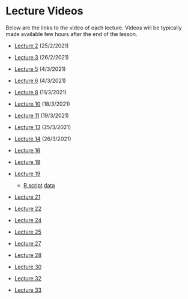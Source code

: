 # Lecture Videos

Below are the links to the video of each lecture. Videos will be typically made available few hours after the end of the lesson.

- [Lecture 2](https://unipiit.sharepoint.com/sites/a__td_47260/Shared%20Documents/General/Lecture%20Videos/Lecture02_02252021.mp4) (25/2/2021)

- [Lecture 3](https://unipiit.sharepoint.com/sites/a__td_47260/Shared%20Documents/General/Lecture%20Videos/Lecture3_02262021.mp4) (26/2/2021)

- [Lecture 5](https://unipiit.sharepoint.com/sites/a__td_47260/Shared%20Documents/General/Lecture%20Videos/Lecture05_03042021.mp4) (4/3/2021)

- [Lecture 6](https://unipiit.sharepoint.com/sites/a__td_47260/Shared%20Documents/General/Lecture%20Videos/Lecture06_03052021.mp4) (4/3/2021)

- [Lecture 8](https://unipiit.sharepoint.com/sites/a__td_47260/Shared%20Documents/General/Lecture%20Videos/Lecture08_03112021.mp4) (11/3/2021)

- [Lecture 10](https://unipiit.sharepoint.com/sites/a__td_47260/Shared%20Documents/General/Lecture%20Videos/Lecture10_18032021.mp4) (18/3/2021)

- [Lecture 11](https://unipiit.sharepoint.com/sites/a__td_47260/Shared%20Documents/General/Lecture%20Videos/Lecture11_03192021.mp4) (19/3/2021)


- [Lecture 13](https://unipiit.sharepoint.com/sites/a__td_47260/Shared%20Documents/General/Lecture%20Videos/Lecture13-25032021.mp4) (25/3/2021)

- [Lecture 14](https://unipiit.sharepoint.com/sites/a__td_47260/Shared%20Documents/General/Lecture%20Videos/Lecture14-26032021.mp4) (26/3/2021)

- [Lecture 16](https://unipiit.sharepoint.com/sites/a__td_47260/Shared%20Documents/General/Lecture%20Videos/Lecture16-01042021.mp4)

- [Lecture 18](https://unipiit.sharepoint.com/sites/a__td_47260/Shared%20Documents/General/Lecture%20Videos/Lecture18-04152021.mp4)

- [Lecture 19](https://unipiit.sharepoint.com/sites/a__td_47260/Shared%20Documents/General/Lecture%20Videos/Lecture19-16042021.mp4)

  - [R script](https://unipiit.sharepoint.com/sites/a__td_47260/Shared%20Documents/General/Notes/dipendenti.R) [data]()

- [Lecture 21](https://unipiit.sharepoint.com/sites/a__td_47260/Shared%20Documents/General/Lecture%20Videos/Lecture21-22042021.mp)

- [Lecture 22](https://unipiit.sharepoint.com/sites/a__td_47260/Shared%20Documents/General/Lecture%20Videos/Lecture22-23042021.mp4)

- [Lecture 24](https://unipiit.sharepoint.com/sites/a__td_47260/Shared%20Documents/General/Lecture%20Videos/Lecture24-29042021.mp4)

- [Lecture 25](https://unipiit.sharepoint.com/sites/a__td_47260/Shared%20Documents/General/Lecture%20Videos/Lecture25-30042021.mp4)

- [Lecture 27](https://unipiit.sharepoint.com/sites/a__td_47260/Shared%20Documents/General/Lecture%20Videos/Lecture27-06052021.mp4)
  
- [Lecture 28](https://unipiit.sharepoint.com/sites/a__td_47260/Shared%20Documents/General/Lecture%20Videos/Lecture28-07052021.mp4)
- [Lecture 30](https://unipiit.sharepoint.com/sites/a__td_47260/Shared%20Documents/General/Lecture%20Videos/Lecture30-14052021.mp4)
- [Lecture 32](https://unipiit.sharepoint.com/sites/a__td_47260/Shared%20Documents/General/Lecture%20Videos/Lecture32-05202021.mp4)
- [Lecture 33](https://unipiit.sharepoint.com/sites/a__td_47260/Shared%20Documents/General/Lecture%20Videos/Lecture33-05212021.mp4)
